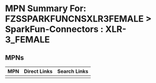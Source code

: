 



# MPN Summary For: FZSSPARKFUNCNSXLR3FEMALE > SparkFun-Connectors : XLR-3_FEMALE

## MPNs
  

|MPN|Direct Links|Search Links|
| :--- | :--- | :--- |
||||
